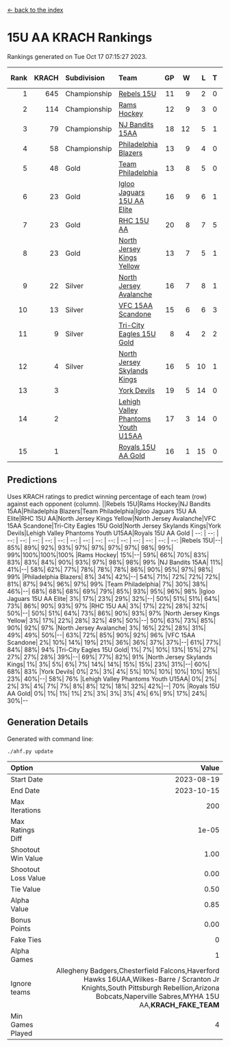 [<- back to the index](readme.md)
# 15U AA KRACH Rankings
Rankings generated on Tue Oct 17 07:15:27 2023.

Rank|KRACH|Subdivision|Team|GP|W|L|T|OTW|OTL|SoS|Exp Wins|Win Diff
---:|---:|:---|:---|---:|---:|---:|---:|---:|---:|---:|---:|---:
1|645|Championship|[Rebels 15U](https://gamesheetstats.com/seasons/3659/teams/140654/schedule)|11|9|2|0|0|1|755|9.8|-0.0
2|114|Championship|[Rams Hockey](https://gamesheetstats.com/seasons/3659/teams/140653/schedule)|12|9|3|0|1|2|373|9.9|0.0
3|79|Championship|[NJ Bandits 15AA](https://gamesheetstats.com/seasons/3659/teams/140648/schedule)|18|12|5|1|0|1|94|13.4|0.0
4|58|Championship|[Philadelphia Blazers](https://gamesheetstats.com/seasons/3659/teams/140652/schedule)|13|9|4|0|3|0|35|9.9|0.0
5|48|Gold|[Team Philadelphia](https://gamesheetstats.com/seasons/3659/teams/140657/schedule)|13|8|5|0|0|0|114|8.9|0.0
6|23|Gold|[Igloo Jaguars 15U AA Elite](https://gamesheetstats.com/seasons/3659/teams/140645/schedule)|16|9|6|1|1|0|26|10.4|0.0
7|23|Gold|[RHC 15U AA](https://gamesheetstats.com/seasons/3659/teams/140655/schedule)|20|8|7|5|0|1|35|11.4|0.0
8|23|Gold|[North Jersey Kings Yellow](https://gamesheetstats.com/seasons/3659/teams/140650/schedule)|13|7|5|1|0|0|27|8.4|0.0
9|22|Silver|[North Jersey Avalanche](https://gamesheetstats.com/seasons/3659/teams/140649/schedule)|16|7|8|1|1|0|288|8.4|0.0
10|13|Silver|[VFC 15AA Scandone](https://gamesheetstats.com/seasons/3659/teams/140659/schedule)|15|6|6|3|0|1|337|8.4|0.0
11|9|Silver|[Tri-City Eagles 15U Gold](https://gamesheetstats.com/seasons/3659/teams/140658/schedule)|8|4|2|2|0|0|7|5.9|0.0
12|4|Silver|[North Jersey Skylands Kings](https://gamesheetstats.com/seasons/3659/teams/140651/schedule)|16|5|10|1|0|1|56|6.4|0.0
13|3||[York Devils](https://gamesheetstats.com/seasons/3659/teams/140660/schedule)|19|5|14|0|1|2|49|5.9|0.0
14|2||[Lehigh Valley Phantoms Youth U15AA](https://gamesheetstats.com/seasons/3659/teams/140646/schedule)|17|3|14|0|0|0|23|3.9|0.0
15|1||[Royals 15U AA Gold](https://gamesheetstats.com/seasons/3659/teams/140656/schedule)|16|1|15|0|1|0|24|1.9|0.0

## Predictions
Uses KRACH ratings to predict winning percentage of each team (row) against each opponent (column).
||Rebels 15U|Rams Hockey|NJ Bandits 15AA|Philadelphia Blazers|Team Philadelphia|Igloo Jaguars 15U AA Elite|RHC 15U AA|North Jersey Kings Yellow|North Jersey Avalanche|VFC 15AA Scandone|Tri-City Eagles 15U Gold|North Jersey Skylands Kings|York Devils|Lehigh Valley Phantoms Youth U15AA|Royals 15U AA Gold
| --: | --: | --: | --: | --: | --: | --: | --: | --: | --: | --: | --: | --: | --: | --: | --: 
|Rebels 15U|--| 85%| 89%| 92%| 93%| 97%| 97%| 97%| 97%| 98%| 99%| 99%|100%|100%|100%
|Rams Hockey| 15%|--| 59%| 66%| 70%| 83%| 83%| 83%| 84%| 90%| 93%| 97%| 98%| 98%| 99%
|NJ Bandits 15AA| 11%| 41%|--| 58%| 62%| 77%| 78%| 78%| 78%| 86%| 90%| 95%| 97%| 98%| 99%
|Philadelphia Blazers|  8%| 34%| 42%|--| 54%| 71%| 72%| 72%| 72%| 81%| 87%| 94%| 96%| 97%| 99%
|Team Philadelphia|  7%| 30%| 38%| 46%|--| 68%| 68%| 68%| 69%| 79%| 85%| 93%| 95%| 96%| 98%
|Igloo Jaguars 15U AA Elite|  3%| 17%| 23%| 29%| 32%|--| 50%| 51%| 51%| 64%| 73%| 86%| 90%| 93%| 97%
|RHC 15U AA|  3%| 17%| 22%| 28%| 32%| 50%|--| 50%| 51%| 64%| 73%| 86%| 90%| 93%| 97%
|North Jersey Kings Yellow|  3%| 17%| 22%| 28%| 32%| 49%| 50%|--| 50%| 63%| 73%| 85%| 90%| 92%| 97%
|North Jersey Avalanche|  3%| 16%| 22%| 28%| 31%| 49%| 49%| 50%|--| 63%| 72%| 85%| 90%| 92%| 96%
|VFC 15AA Scandone|  2%| 10%| 14%| 19%| 21%| 36%| 36%| 37%| 37%|--| 61%| 77%| 84%| 88%| 94%
|Tri-City Eagles 15U Gold|  1%|  7%| 10%| 13%| 15%| 27%| 27%| 27%| 28%| 39%|--| 69%| 77%| 82%| 91%
|North Jersey Skylands Kings|  1%|  3%|  5%|  6%|  7%| 14%| 14%| 15%| 15%| 23%| 31%|--| 60%| 68%| 83%
|York Devils|  0%|  2%|  3%|  4%|  5%| 10%| 10%| 10%| 10%| 16%| 23%| 40%|--| 58%| 76%
|Lehigh Valley Phantoms Youth U15AA|  0%|  2%|  2%|  3%|  4%|  7%|  7%|  8%|  8%| 12%| 18%| 32%| 42%|--| 70%
|Royals 15U AA Gold|  0%|  1%|  1%|  1%|  2%|  3%|  3%|  3%|  4%|  6%|  9%| 17%| 24%| 30%|--

## Generation Details

Generated with command line:
```
./ahf.py update
```

| Option | Value |
| :----- | ----: |
| Start Date | 2023-08-19 |
| End Date | 2023-10-15 |
| Max Iterations | 200 |
| Max Ratings Diff | 1e-05 |
| Shootout Win Value | 1.00 |
| Shootout Loss Value | 0.00 |
| Tie Value | 0.50 |
| Alpha Value | 0.85 |
| Bonus Points | 0.00 |
| Fake Ties | 0 |
| Alpha Games | 1 |
| Ignore teams | Allegheny Badgers,Chesterfield Falcons,Haverford Hawks 16UAA,Wilkes-Barre / Scranton Jr Knights,South Pittsburgh Rebellion,Arizona Bobcats,Naperville Sabres,MYHA 15U AA,__KRACH_FAKE_TEAM__ |
| Min Games Played | 4 |

